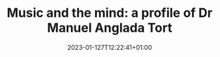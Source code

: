 ---
# Documentation: https://wowchemy.com/docs/managing-content/

title: "Music and the mind: a profile of Dr Manuel Anglada Tort"
summary: 
authors: []
tags: []
categories: []
date: 2023-01-127T12:22:41+01:00

lastmod: "2023-15-22T00:00:00Z"


# Optional external URL for project (replaces project detail page).
external_link: https://www.ox.ac.uk/news/features/music-and-mind-profile-dr-manuel-anglada-tort

# Featured image
# To use, add an image named `featured.jpg/png` to your page's folder.
# Focal points: Smart, Center, TopLeft, Top, TopRight, Left, Right, BottomLeft, Bottom, BottomRight.
image:
  caption:
  focal_point: ""
  preview_only: false

# Custom links (optional).
#   Uncomment and edit lines below to show custom links.

url_code: ""
url_pdf: ""
url_slides: ""
url_video: ""

# Slides (optional).
#   Associate this project with Markdown slides.
#   Simply enter your slide deck's filename without extension.
#   E.g. `slides = "example-slides"` references `content/slides/example-slides.md`.
#   Otherwise, set `slides = ""`.
slides: ""
---